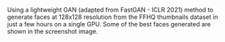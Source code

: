 Using a lightweight GAN (adapted from FastGAN - ICLR 2021) method to generate faces at 128x128 resolution from the FFHQ thumbnails dataset in just a few hours on a single GPU. Some of the best faces generated are shown in the screenshot image.
